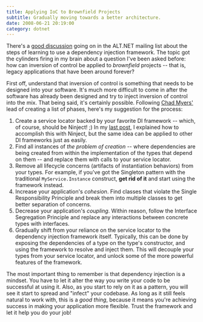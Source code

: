 ```yaml
---
title: Applying IoC to Brownfield Projects
subtitle: Gradually moving towards a better architecture.
date: 2008-06-21 20:19:00
category: dotnet
---
```


<span class='drop-cap'>There's</span> a [good discussion](http://tech.groups.yahoo.com/group/altdotnet/message/10434) going on in the ALT.NET mailing list about the steps of learning to use a dependency injection framework. The topic got the cylinders firing in my brain about a question I've been asked before: how can inversion of control be applied to _brownfield_ projects -- that is, legacy applications that have been around forever?

First off, understand that inversion of control is something that needs to be designed into your software. It's much more difficult to come in after the software has already been designed and try to inject inversion of control into the mix. That being said, it's certainly possible. Following [Chad Myers'](http://www.lostechies.com/blogs/chad_myers/) lead of creating a list of phases, here's my suggestion for the process:

1. Create a service locator backed by your favorite DI framework -- which, of course, should be Ninject! ;) In my [last post](/2008/playing-nice-with-service-locators), I explained how to accomplish this with Ninject, but the same idea can be applied to other DI frameworks just as easily.
2. Find all instances of _the problem of creation_ -- where dependencies are being created from within the implementation of the types that depend on them -- and replace them with calls to your service locator.
3. Remove all lifecycle concerns (artifacts of instantiation behaviors) from your types. For example, if you've got the Singleton pattern with the traditional `MyService.Instance` construct, **get rid of it** and start using the framework instead.
4. Increase your application's _cohesion_. Find classes that violate the Single Responsibility Principle and break them into multiple classes to get better separation of concerns.
5. Decrease your application's _coupling_. Within reason, follow the Interface Segregation Principle and replace any interactions between concrete types with interfaces.
6. Gradually shift from your reliance on the service locator to the dependency injection framework itself. Typically, this can be done by exposing the dependencies of a type on the type's constructor, and using the framework to resolve and inject them. This will decouple your types from your service locator, and unlock some of the more powerful features of the framework.

The most important thing to remember is that dependency injection is a mindset. You have to let it alter the way you write your code to be successful at using it. Also, as you start to rely on it as a pattern, you will see it start to spread and "infect" your codebase. As long as it still feels natural to work with, this is a _good thing_, because it means you're achieving success in making your application more flexible. Trust the framework and let it help you do your job!
